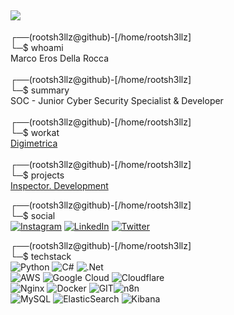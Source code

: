 [![](https://visitcount.itsvg.in/api?id=rootsh3ll&icon=5&color=0)](https://visitcount.itsvg.in)
---
┌──(rootsh3llz@github)-\[/home/rootsh3llz\]<br>└─$ whoami<br>Marco Eros Della Rocca<br><br>┌──(rootsh3llz@github)-\[/home/rootsh3llz\]<br>└─$ summary<br>SOC - Junior Cyber Security Specialist & Developer<br><br>┌──(rootsh3llz@github)-\[/home/rootsh3llz\]<br>└─$ workat<br>[Digimetrica](https://www.linkedin.com/company/digimetrica)<br><br>┌──(rootsh3llz@github)-\[/home/rootsh3llz\]<br>└─$ projects<br>[Inspector. Development](https://github.com/inspector-development)

┌──(rootsh3llz@github)-\[/home/rootsh3llz\]<br>└─$ social<br>
[![Instagram](https://img.shields.io/badge/Instagram-E4405F?style=for-the-badge&logo=instagram&logoColor=white)](https://instagram.com/marco.eros.dr) [![LinkedIn](https://img.shields.io/badge/LinkedIn-0077B5?style=for-the-badge&logo=linkedin&logoColor=white
)](https://linkedin.com/in/marcoedr) [![Twitter](https://img.shields.io/badge/X-000000?style=for-the-badge&logo=x&logoColor=white)](https://twitter.com/marco_eros_dr) 

┌──(rootsh3llz@github)-\[/home/rootsh3llz\]<br>└─$ techstack<br>
![Python](https://img.shields.io/badge/python-3670A0?style=for-the-badge&logo=python&logoColor=ffdd54) ![C#](https://img.shields.io/badge/C%23-239120?style=for-the-badge&logo=csharp&logoColor=white) ![.Net](https://img.shields.io/badge/.NET-5C2D91?style=for-the-badge&logo=.net&logoColor=white)<br>
![AWS](https://img.shields.io/badge/AWS-%23FF9900.svg?style=for-the-badge&logo=amazon-aws&logoColor=white) ![Google Cloud](https://img.shields.io/badge/Google%20Cloud-%234285F4.svg?style=for-the-badge&logo=google-cloud&logoColor=white) ![Cloudflare](https://img.shields.io/badge/Cloudflare-F38020?style=for-the-badge&logo=Cloudflare&logoColor=white)<br>
![Nginx](https://img.shields.io/badge/nginx-%23009639.svg?style=for-the-badge&logo=nginx&logoColor=white) ![Docker](https://img.shields.io/badge/docker-%230db7ed.svg?style=for-the-badge&logo=docker&logoColor=white) ![GIT](https://img.shields.io/badge/GIT-E44C30?style=for-the-badge&logo=git&logoColor=white)![n8n](https://img.shields.io/badge/n8n-000000?style=for-the-badge&logo=n8n&logoColor=white)<br>
![MySQL](https://img.shields.io/badge/mysql-%2300f.svg?style=for-the-badge&logo=mysql&logoColor=white) ![ElasticSearch](https://img.shields.io/badge/-ElasticSearch-005571?style=for-the-badge&logo=elasticsearch) ![Kibana](https://img.shields.io/badge/Kibana-005571?style=for-the-badge&logo=Kibana&logoColor=white)
